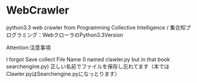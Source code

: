 WebCrawler
==========

python3.3 web crawler from Programming Collective Intelligence / 集合知プログラミング：WebクローラのPython3.3Version

Attention:注意事項

I forgot Save collect File Name (I named clawler.py but in that book searchengine.py)
正しい名前でファイルを保存し忘れてます（本ではClawler.pyはSearchengine.pyになっとります）
  
